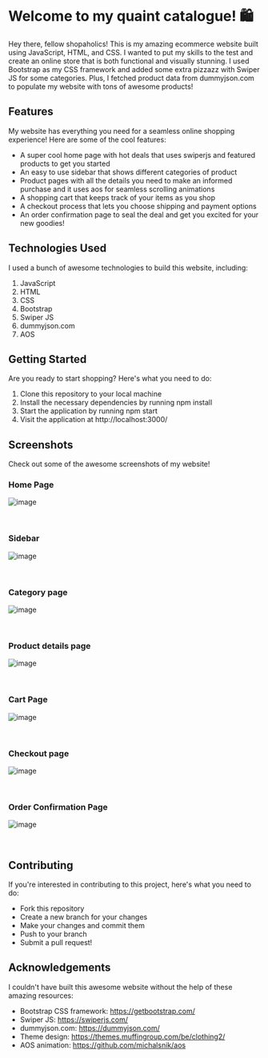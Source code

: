 # Welcome to my quaint catalogue! 🛍️
Hey there, fellow shopaholics! This is my amazing ecommerce website built using JavaScript, HTML, and CSS. I wanted to put my skills to the test and create an online store that is both functional and visually stunning. I used Bootstrap as my CSS framework and added some extra pizzazz with Swiper JS for some categories. Plus, I fetched product data from dummyjson.com to populate my website with tons of awesome products!

## Features
My website has everything you need for a seamless online shopping experience! Here are some of the cool features:

- A super cool home page with hot deals that uses swiperjs and featured products to get you started
- An easy to use sidebar that shows different categories of product
- Product pages with all the details you need to make an informed purchase and it uses aos for seamless scrolling animations
- A shopping cart that keeps track of your items as you shop
- A checkout process that lets you choose shipping and payment options
- An order confirmation page to seal the deal and get you excited for your new goodies!

## Technologies Used
I used a bunch of awesome technologies to build this website, including:

1. JavaScript
2. HTML
3. CSS
4. Bootstrap
5. Swiper JS
6. dummyjson.com
7. AOS 


## Getting Started
Are you ready to start shopping? Here's what you need to do:

1. Clone this repository to your local machine
2. Install the necessary dependencies by running npm install
3. Start the application by running npm start
4. Visit the application at http://localhost:3000/

## Screenshots
Check out some of the awesome screenshots of my website!

### Home Page

![image](https://user-images.githubusercontent.com/38161296/230723699-d1788e99-4f7e-4137-904d-31a14ae7427c.png)

<br/>

### Sidebar

![image](https://user-images.githubusercontent.com/38161296/230723823-6e1aabc1-e3c2-407b-978b-293656829070.png)

</br>

### Category page

![image](https://user-images.githubusercontent.com/38161296/230723918-c0c5fa44-4f38-40c2-82aa-f314b09be26a.png)

</br>

### Product details page

![image](https://user-images.githubusercontent.com/38161296/230723857-ac003fda-88f7-4c7c-a247-370534360f02.png)

<br/>

### Cart Page

![image](https://user-images.githubusercontent.com/38161296/230724083-65e801c6-5bf5-4c68-bceb-5200af174bc4.png)

</br>

### Checkout page

![image](https://user-images.githubusercontent.com/38161296/230724140-d2e9f1e8-891c-4307-af1d-8620190f0211.png)

<br/>

### Order Confirmation Page

![image](https://user-images.githubusercontent.com/38161296/230724210-0941946e-99f7-4be3-922b-654b1befe76d.png)

<br/>

## Contributing
If you're interested in contributing to this project, here's what you need to do:

- Fork this repository
- Create a new branch for your changes
- Make your changes and commit them
- Push to your branch
- Submit a pull request!

## Acknowledgements
I couldn't have built this awesome website without the help of these amazing resources:

- Bootstrap CSS framework: https://getbootstrap.com/
- Swiper JS: https://swiperjs.com/
- dummyjson.com: https://dummyjson.com/
- Theme design: https://themes.muffingroup.com/be/clothing2/
- AOS animation: https://github.com/michalsnik/aos

